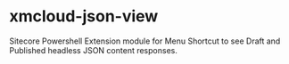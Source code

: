 # xmcloud-json-view
Sitecore Powershell Extension module for Menu Shortcut to see Draft and Published headless JSON content responses.
